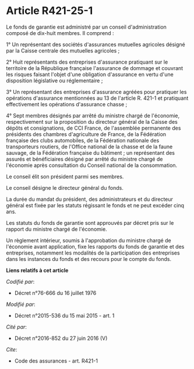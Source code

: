 # Article R421-25-1

Le fonds de garantie est administré par un conseil d'administration composé de dix-huit membres. Il comprend : 

1° Un représentant des sociétés d'assurances mutuelles agricoles désigné par la Caisse centrale des mutuelles agricoles ; 

2° Huit représentants des entreprises d'assurance pratiquant sur le territoire de la République française l'assurance de
dommage et couvrant les risques faisant l'objet d'une obligation d'assurance en vertu d'une disposition législative ou
réglementaire ; 

3° Un représentant des entreprises d'assurance agréées pour pratiquer les opérations d'assurance mentionnées au 13 de
l'article R. 421-1 et pratiquant effectivement les opérations d'assurance chasse ; 

4° Sept membres désignés par arrêté du ministre chargé de l'économie, respectivement sur la proposition du directeur général
de la Caisse des dépôts et consignations, de           CCI France, de l'assemblée permanente des présidents des chambres
d'agriculture de France, de la Fédération française des clubs automobiles, de la Fédération nationale des transporteurs
routiers, de l'Office national de la chasse et de la faune sauvage, de la Fédération française du bâtiment ; un représentant
des assurés et bénéficiaires désigné par arrêté du ministre chargé de l'économie après consultation du Conseil national de la
consommation. 

Le conseil élit son président parmi ses membres. 

Le conseil désigne le directeur général du fonds. 

La durée du mandat du président, des administrateurs et du directeur général est fixée par les statuts régissant le fonds et
ne peut excéder cinq ans. 

Les statuts du fonds de garantie sont approuvés par décret pris sur le rapport du ministre chargé de l'économie. 

Un règlement intérieur, soumis à l'approbation du ministre chargé de l'économie avant application, fixe les rapports du fonds
de garantie et des entreprises, notamment les modalités de la participation des entreprises dans les instances du fonds et
des recours pour le compte du fonds.

**Liens relatifs à cet article**

_Codifié par_:

  - Décret n°76-666 du 16 juillet 1976

_Modifié par_:

  - Décret n°2015-536 du 15 mai 2015 - art. 1

_Cité par_:

  - Décret n°2016-852 du 27 juin 2016 (V)

_Cite_:

  - Code des assurances - art. R421-1
